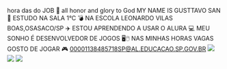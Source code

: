  hora das do JOB 🤕
all honor and glory to God 
MY NAME IS GUSTTAVO SAN 👼
ESTUDO NA SALA 1°C 💣
NA ESCOLA LEONARDO VILAS BOAS,OSASACO/SP ✈️
ESTOU APRENDENDO A USAR O ALURA 💻
MEU SONHO É DESENVOLVEDOR DE JOGOS 🖥️🖱️
NAS MINHAS HORAS VAGAS GOSTO DE JOGAR 🎮
00001138485718SP@AL.EDUCACAO.SP.GOV.BR
![](https://media1.tenor.com/m/JTHhHWfgXCMAAAAd/ocastrin.gif)
![](https://media1.tenor.com/m/-xatoYg8D-UAAAAC/caramelldansen-seu-madruga.gif)
![](https://media1.tenor.com/m/aeBpp6TxOxQAAAAd/chris-descolado.gif)



